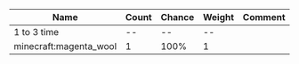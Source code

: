 | Name                   | Count | Chance | Weight | Comment |
| ---------------------- | ----- | ------ | ------ | ------- |
| 1 to 3 time            |    -- |     -- |     -- |         |
| minecraft:magenta_wool |     1 |   100% |      1 |         |